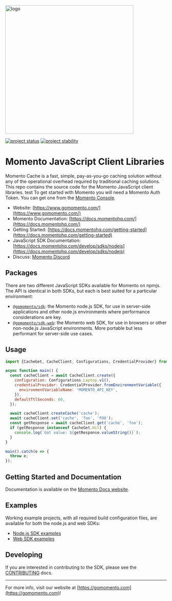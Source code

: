 <head>
  <meta name="Momento JavaScript Client Library Documentation" content="JavaScript client software development kit for Momento Cache">
</head>
<img src="https://docs.momentohq.com/img/logo.svg" alt="logo" width="400"/>

[![project status](https://momentohq.github.io/standards-and-practices/badges/project-status-official.svg)](https://github.com/momentohq/standards-and-practices/blob/main/docs/momento-on-github.md)
[![project stability](https://momentohq.github.io/standards-and-practices/badges/project-stability-stable.svg)](https://github.com/momentohq/standards-and-practices/blob/main/docs/momento-on-github.md)

# Momento JavaScript Client Libraries

Momento Cache is a fast, simple, pay-as-you-go caching solution without any of the operational overhead
required by traditional caching solutions.  This repo contains the source code for the Momento JavaScript client libraries.
test
To get started with Momento you will need a Momento Auth Token. You can get one from the [Momento Console](https://console.gomomento.com).

* Website: [https://www.gomomento.com/](https://www.gomomento.com/)
* Momento Documentation: [https://docs.momentohq.com/](https://docs.momentohq.com/)
* Getting Started: [https://docs.momentohq.com/getting-started](https://docs.momentohq.com/getting-started)
* JavaScript SDK Documentation: [https://docs.momentohq.com/develop/sdks/nodejs](https://docs.momentohq.com/develop/sdks/nodejs)
* Discuss: [Momento Discord](https://discord.gg/3HkAKjUZGq)

## Packages

There are two different JavaScript SDKs available for Momento on npmjs.  The API is identical in both SDKs, but each
is best suited for a particular environment:

* [`@gomomento/sdk`](https://www.npmjs.com/package/@gomomento/sdk): the Momento node.js SDK, for use in server-side applications
  and other node.js environments where performance considerations are key.
* [`@gomomento/sdk-web`](https://www.npmjs.com/package/@gomomento/sdk-web): the Momento web SDK, for use in browsers or
  other non-node.js JavaScript environments.  More portable but less performant for server-side use cases.

## Usage

```javascript
import {CacheGet, CacheClient, Configurations, CredentialProvider} from '@gomomento/sdk';

async function main() {
  const cacheClient = await CacheClient.create({
    configuration: Configurations.Laptop.v1(),
    credentialProvider: CredentialProvider.fromEnvironmentVariable({
      environmentVariableName: 'MOMENTO_API_KEY',
    }),
    defaultTtlSeconds: 60,
  });

  await cacheClient.createCache('cache');
  await cacheClient.set('cache', 'foo', 'FOO');
  const getResponse = await cacheClient.get('cache', 'foo');
  if (getResponse instanceof CacheGet.Hit) {
    console.log(`Got value: ${getResponse.valueString()}`);
  }
}

main().catch(e => {
  throw e;
});

```

## Getting Started and Documentation

Documentation is available on the [Momento Docs website](https://docs.momentohq.com).

## Examples

Working example projects, with all required build configuration files, are available for both the node.js and web SDKs:

* [Node.js SDK examples](./examples/nodejs)
* [Web SDK examples](./examples/web)

## Developing

If you are interested in contributing to the SDK, please see the [CONTRIBUTING](./CONTRIBUTING.md) docs.

----------------------------------------------------------------------------------------
For more info, visit our website at [https://gomomento.com](https://gomomento.com)!
